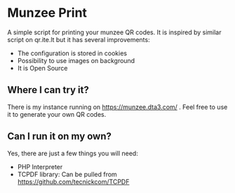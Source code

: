 Munzee Print
============

A simple script for printing your munzee QR codes. It is inspired by
similar script on qr.ite.lt but it has several improvements:

 * The configuration is stored in cookies
 * Possibility to use images on background
 * It is Open Source

Where I can try it?
-------------------
There is my instance running on https://munzee.dta3.com/ . Feel
free to use it to generate your own QR codes.


Can I run it on my own?
-----------------------
Yes, there are just a few things you will need:

 * PHP Interpreter
 * TCPDF library: Can be pulled from https://github.com/tecnickcom/TCPDF

